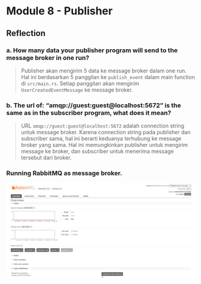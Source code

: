 # Module 8 - Publisher
## Reflection
### a. How many data your publisher program will send to the message broker in one run?
> Publisher akan mengirim 5 data ke message broker dalam one run. Hal ini berdasarkan 5 panggilan ke `publish_event` dalam main function di `src/main.rs`. Setiap panggilan akan mengirim `UserCreatedEventMessage` ke message broker.

### b. The url of: “amqp://guest:guest@localhost:5672” is the same as in the subscriber program, what does it mean?
> URL `amqp://guest:guest@localhost:5672` adalah connection string untuk message broker. Karena connection string pada publisher dan subscriber sama, hal ini berarti keduanya terhubung ke message broker yang sama. Hal ini memungkinkan publisher untuk mengirim message ke broker, dan subscriber untuk menerima message tersebut dari broker.

### Running RabbitMQ as message broker.
![alt text](images/InitialRabbitMQ.png)